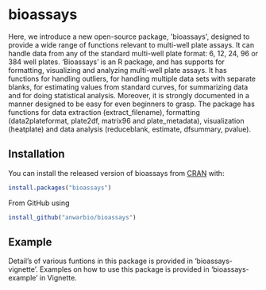 
<!-- README.md is generated from README.Rmd. Please edit that file -->

# bioassays

<!-- badges: start -->

<!-- badges: end -->

Here, we introduce a new open-source package, 'bioassays', designed to provide a wide range of functions relevant to multi-well plate assays. It can handle data from any of the standard multi-well plate format: 6, 12, 24, 96 or 384 well plates. ‘Bioassays’ is an R package, and has supports for formatting, visualizing and analyzing multi-well plate assays. It has functions for handling outliers, for handling multiple data sets with separate blanks, for estimating values from standard curves, for summarizing data and for doing statistical analysis. Moreover, it is strongly documented in a manner designed to be easy for even beginners to grasp. The package has functions for data extraction (extract_filename), formatting (data2plateformat, plate2df, matrix96 and plate_metadata), visualization (heatplate) and data analysis (reduceblank, estimate, dfsummary, pvalue).

## Installation

You can install the released version of bioassays from
[CRAN](https://CRAN.R-project.org) with:

``` r
install.packages("bioassays")
```
From GitHub using
``` r
install_github("anwarbio/bioassays")
```
## Example

Detail’s of various funtions in this package is provided in
‘bioassays-vignette’. Examples on how to use this package is provided
in ‘bioassays-example’ in Vignette.
